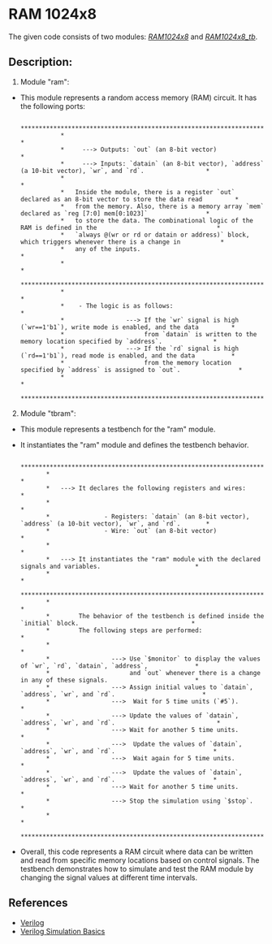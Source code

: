 # RAM 1024x8

   The given code consists of two modules: [*RAM1024x8*](RAM%201024x8/RAM1024x8.v) and [*RAM1024x8_tb*](RAM%201024x8/RAM1024x8_tb.v).

## Description:

   1. Module "ram":

   * This module represents a random access memory (RAM) circuit. It has the following ports:


                    *************************************************************************************************************
                    *                                                                                                           *
                    *     ---> Outputs: `out` (an 8-bit vector)                                                                 *
                    *     ---> Inputs: `datain` (an 8-bit vector), `address` (a 10-bit vector), `wr`, and `rd`.                 *
                    *                                                                                                           *
                    *   Inside the module, there is a register `out` declared as an 8-bit vector to store the data read         *
                    *   from the memory. Also, there is a memory array `mem` declared as `reg [7:0] mem[0:1023]`                *
                    *   to store the data. The combinational logic of the RAM is defined in the                                 *
                    *   `always @(wr or rd or datain or address)` block, which triggers whenever there is a change in           *
                    *   any of the inputs.                                                                                      *
                    *                                                                                                           *
                    *************************************************************************************************************
                    *                                                                                                           *
                    *    - The logic is as follows:                                                                             *
                    *                 ---> If the `wr` signal is high (`wr==1'b1`), write mode is enabled, and the data         *
                    *                      from `datain` is written to the memory location specified by `address`.              *
                    *                 ---> If the `rd` signal is high (`rd==1'b1`), read mode is enabled, and the data          *
                    *                      from the memory location specified by `address` is assigned to `out`.                *
                    *                                                                                                           *
                    *************************************************************************************************************

   2. Module "tbram":
   	  
   * This module represents a testbench for the "ram" module. 
   * It instantiates the "ram" module and defines the testbench behavior.


                *************************************************************************************************************
                *                                                                                                           *
                *   ---> It declares the following registers and wires:                                                     *
                *                                                                                                           *
                *	            - Registers: `datain` (an 8-bit vector), `address` (a 10-bit vector), `wr`, and `rd`.       *
                *	            - Wire: `out` (an 8-bit vector)                                                             *
                *                                                                                                           *
                *   ---> It instantiates the "ram" module with the declared signals and variables.                          *
                *                                                                                                           *
                *************************************************************************************************************
                *                                                                                                           *
                *        The behavior of the testbench is defined inside the `initial` block.                               *
                *        The following steps are performed:                                                                 *
                *                                                                                                           *
      			*	              ---> Use `$monitor` to display the values of `wr`, `rd`, `datain`, `address`,             *
                *                      and `out` whenever there is a change in any of these signals.                        *
      			*	              ---> Assign initial values to `datain`, `address`, `wr`, and `rd`.                        *
      			*	              --->  Wait for 5 time units (`#5`).                                                       *
      			*	              ---> Update the values of `datain`, `address`, `wr`, and `rd`.                            *
      			*	              ---> Wait for another 5 time units.                                                       *
       			*	              --->  Update the values of `datain`, `address`, `wr`, and `rd`.                           *
      			*	              --->  Wait again for 5 time units.                                                        *
      			*	              --->  Update the values of `datain`, `address`, `wr`, and `rd`.                           *
      			*	              ---> Wait for another 5 time units.                                                       *
      			*	              ---> Stop the simulation using `$stop`.                                                   *
                *                                                                                                           *
                *************************************************************************************************************


   * Overall, this code represents a RAM circuit where data can be written and read from specific memory locations based on control signals. 
   The testbench demonstrates how to simulate and test the RAM module by changing the signal values at different time intervals.

## References

   * [Verilog](https://en.wikipedia.org/wiki/Verilog#:~:text=Verilog%2C%20standardized%20as%20IEEE%201364,register%2Dtransfer%20level%20of%20abstraction.)
   * [Verilog Simulation Basics](https://www.javatpoint.com/verilog-simulation-basics#:~:text=Verilog%20is%20a%20hardware%20description,behaves%20in%20an%20intended%20way.)